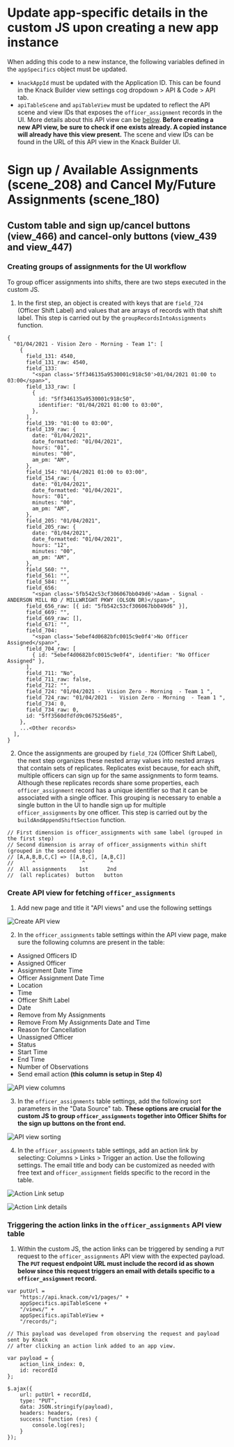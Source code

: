 # Update app-specific details in the custom JS upon creating a new app instance

When adding this code to a new instance, the following variables defined in the `appSpecifics` object must be updated.

- `knackAppId` must be updated with the Application ID. This can be found in the Knack Builder view settings cog dropdown > API & Code > API tab.
- `apiTableScene` and `apiTableView` must be updated to reflect the API scene and view IDs that exposes the `officer_assignment` records in the UI. More details about this API view can be [below](#create-API-view-for-fetching-officer_assignments). **Before creating a new API view, be sure to check if one exists already. A copied instance will already have this view present.** The scene and view IDs can be found in the URL of this API view in the Knack Builder UI.

# Sign up / Available Assignments (scene_208) and Cancel My/Future Assignments (scene_180)

## Custom table and sign up/cancel buttons (view_466) and cancel-only buttons (view_439 and view_447)

### Creating groups of assignments for the UI workflow

To group officer assignments into shifts, there are two steps executed in the custom JS.

1. In the first step, an object is created with keys that are `field_724` (Officer Shift Label) and values that are arrays of records with that shift label. This step is carried out by the `groupRecordsIntoAssignments` function.

```
{
  "01/04/2021 - Vision Zero - Morning - Team 1": [
    {
      field_131: 4540,
      field_131_raw: 4540,
      field_133:
        "<span class='5ff346135a9530001c918c50'>01/04/2021 01:00 to 03:00</span>",
      field_133_raw: [
        {
          id: "5ff346135a9530001c918c50",
          identifier: "01/04/2021 01:00 to 03:00",
        },
      ],
      field_139: "01:00 to 03:00",
      field_139_raw: {
        date: "01/04/2021",
        date_formatted: "01/04/2021",
        hours: "01",
        minutes: "00",
        am_pm: "AM",
      },
      field_154: "01/04/2021 01:00 to 03:00",
      field_154_raw: {
        date: "01/04/2021",
        date_formatted: "01/04/2021",
        hours: "01",
        minutes: "00",
        am_pm: "AM",
      },
      field_205: "01/04/2021",
      field_205_raw: {
        date: "01/04/2021",
        date_formatted: "01/04/2021",
        hours: "12",
        minutes: "00",
        am_pm: "AM",
      },
      field_560: "",
      field_561: "",
      field_584: "",
      field_656:
        "<span class='5fb542c53cf306067bb049d6'>Adam - Signal -  ANDERSON MILL RD / MILLWRIGHT PKWY (OLSON DR)</span>",
      field_656_raw: [{ id: "5fb542c53cf306067bb049d6" }],
      field_669: "",
      field_669_raw: [],
      field_671: "",
      field_704:
        "<span class='5ebef4d0682bfc0015c9e0f4'>No Officer Assigned</span>",
      field_704_raw: [
        { id: "5ebef4d0682bfc0015c9e0f4", identifier: "No Officer Assigned" },
      ],
      field_711: "No",
      field_711_raw: false,
      field_712: "",
      field_724: "01/04/2021 -  Vision Zero - Morning  - Team 1 ",
      field_724_raw: "01/04/2021 -  Vision Zero - Morning  - Team 1 ",
      field_734: 0,
      field_734_raw: 0,
      id: "5ff3560dfdfd9c0675256e85",
    },
    ...<Other records>
  ],
}
```

2. Once the assignments are grouped by `field_724` (Officer Shift Label), the next step organizes these nested array values into nested arrays that contain sets of replicates. Replicates exist because, for each shift, multiple officers can sign up for the same assignments to form teams. Although these replicates records share some properties, each `officer_assignment` record has a unique identifier so that it can be associated with a single officer. This grouping is necessary to enable a single button in the UI to handle sign up for multiple `officer_assignments` by one officer. This step is carried out by the `buildAndAppendShiftSection` function.

```
// First dimension is officer_assignments with same label (grouped in the first step)
// Second dimension is array of officer_assignments within shift (grouped in the second step)
// [A,A,B,B,C,C] => [[A,B,C], [A,B,C]]
//      ^               ^        ^
//  All assignments    1st      2nd
//  (all replicates)  button   button
```

### Create API view for fetching `officer_assignments`

1. Add new page and title it "API views" and use the following settings

![Create API view](images/api_view.png)

2. In the `officer_assignments` table settings within the API view page, make sure the following columns are present in the table:

- Assigned Officers ID
- Assigned Officer
- Assignment Date Time
- Officer Assignment Date Time
- Location
- Time
- Officer Shift Label
- Date
- Remove from My Assignments
- Remove From My Assignments Date and Time
- Reason for Cancellation
- Unassigned Officer
- Status
- Start Time
- End Time
- Number of Observations
- Send email action **(this column is setup in Step 4)**

![API view columns](images/api_view_columns.png)

3. In the `officer_assignments` table settings, add the following sort parameters in the "Data Source" tab. **These options are crucial for the custom JS to group `officer_assignments` together into Officer Shifts for the sign up buttons on the front end.**

![API view sorting](images/api_view_sorting.png)

4. In the `officer_assignments` table settings, add an action link by selecting: Columns > Links > Trigger an action. Use the following settings. The email title and body can be customized as needed with free text and `officer_assignment` fields specific to the record in the table.

![Action Link setup](images/action_link_setup.png)

![Action Link details](images/action_link_details.png)

### Triggering the action links in the `officer_assignments` API view table

1. Within the custom JS, the action links can be triggered by sending a `PUT` request to the `officer_assignments` API view with the expected payload. **The `PUT` request endpoint URL must include the record id as shown below since this request triggers an email with details specific to a `officer_assignment` record.**

```
var putUrl =
    "https://api.knack.com/v1/pages/" +
    appSpecifics.apiTableScene +
    "/views/" +
    appSpecifics.apiTableView +
    "/records/";

// This payload was developed from observing the request and payload sent by Knack
// after clicking an action link added to an app view.

var payload = {
    action_link_index: 0,
    id: recordId
};

$.ajax({
    url: putUrl + recordId,
    type: "PUT",
    data: JSON.stringify(payload),
    headers: headers,
    success: function (res) {
        console.log(res);
    }
});
```
